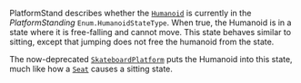 PlatformStand describes whether the [`Humanoid`](https://create.roblox.com/docs/reference/engine/classes/Humanoid) is currently in the
*PlatformStanding* `Enum.HumanoidStateType`. When true, the Humanoid is in
a state where it is free-falling and cannot move. This state behaves
similar to sitting, except that jumping does not free the humanoid from
the state.

The now-deprecated [`SkateboardPlatform`](https://create.roblox.com/docs/reference/engine/classes/SkateboardPlatform) puts the Humanoid into this
state, much like how a [`Seat`](https://create.roblox.com/docs/reference/engine/classes/Seat) causes a sitting state.